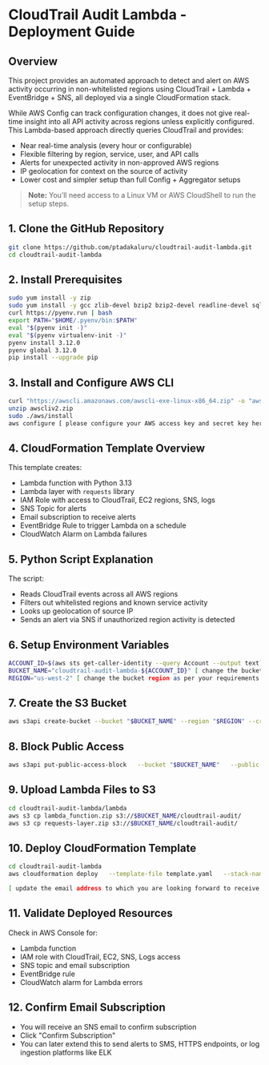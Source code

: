 
# CloudTrail Audit Lambda - Deployment Guide

## Overview

This project provides an automated approach to detect and alert on AWS activity occurring in non-whitelisted regions using CloudTrail + Lambda + EventBridge + SNS, all deployed via a single CloudFormation stack.

While AWS Config can track configuration changes, it does not give real-time insight into all API activity across regions unless explicitly configured. This Lambda-based approach directly queries CloudTrail and provides:

- Near real-time analysis (every hour or configurable)
- Flexible filtering by region, service, user, and API calls
- Alerts for unexpected activity in non-approved AWS regions
- IP geolocation for context on the source of activity
- Lower cost and simpler setup than full Config + Aggregator setups

> **Note:** You’ll need access to a Linux VM or AWS CloudShell to run the setup steps.

## 1. Clone the GitHub Repository

```bash
git clone https://github.com/ptadakaluru/cloudtrail-audit-lambda.git
cd cloudtrail-audit-lambda
```

## 2. Install Prerequisites

```bash
sudo yum install -y zip
sudo yum install -y gcc zlib-devel bzip2 bzip2-devel readline-devel sqlite sqlite-devel openssl-devel xz xz-devel libffi-devel wget
curl https://pyenv.run | bash
export PATH="$HOME/.pyenv/bin:$PATH"
eval "$(pyenv init -)"
eval "$(pyenv virtualenv-init -)"
pyenv install 3.12.0
pyenv global 3.12.0
pip install --upgrade pip
```

## 3. Install and Configure AWS CLI

```bash
curl "https://awscli.amazonaws.com/awscli-exe-linux-x86_64.zip" -o "awscliv2.zip"
unzip awscliv2.zip
sudo ./aws/install
aws configure [ please configure your AWS access key and secret key here. This user should have access to create s3 bucket, update s3 bucket policies and create cloudformation template]
```

## 4. CloudFormation Template Overview

This template creates:

- Lambda function with Python 3.13
- Lambda layer with `requests` library
- IAM Role with access to CloudTrail, EC2 regions, SNS, logs
- SNS Topic for alerts
- Email subscription to receive alerts
- EventBridge Rule to trigger Lambda on a schedule
- CloudWatch Alarm on Lambda failures

## 5. Python Script Explanation

The script:

- Reads CloudTrail events across all AWS regions
- Filters out whitelisted regions and known service activity
- Looks up geolocation of source IP
- Sends an alert via SNS if unauthorized region activity is detected

## 6. Setup Environment Variables

```bash
ACCOUNT_ID=$(aws sts get-caller-identity --query Account --output text)
BUCKET_NAME="cloudtrail-audit-lambda-${ACCOUNT_ID}" [ change the bucket name here as per your requirements ]
REGION="us-west-2" [ change the bucket region as per your requirements ]
```

## 7. Create the S3 Bucket

```bash
aws s3api create-bucket --bucket "$BUCKET_NAME" --region "$REGION" --create-bucket-configuration LocationConstraint="$REGION"
```

## 8. Block Public Access

```bash
aws s3api put-public-access-block   --bucket "$BUCKET_NAME"   --public-access-block-configuration   BlockPublicAcls=true,IgnorePublicAcls=true,BlockPublicPolicy=true,RestrictPublicBuckets=true
```

## 9. Upload Lambda Files to S3

```bash
cd cloudtrail-audit-lambda/lambda
aws s3 cp lambda_function.zip s3://$BUCKET_NAME/cloudtrail-audit/
aws s3 cp requests-layer.zip s3://$BUCKET_NAME/cloudtrail-audit/
```

## 10. Deploy CloudFormation Template

```bash
cd cloudtrail-audit-lambda
aws cloudformation deploy   --template-file template.yaml   --stack-name cloudtrail-audit-lambda-stack   --capabilities CAPABILITY_NAMED_IAM   --parameter-overrides     CodeS3Bucket=$BUCKET_NAME     CodeS3Key=cloudtrail-audit/lambda_function.zip     LayerS3Bucket=$BUCKET_NAME     LayerS3Key=cloudtrail-audit/requests-layer.zip     WhitelistedRegions="us-east-1,us-west-2"     HoursBack=6     ScheduleRateMinutes=60     NotificationEmail=your@email.com

[ update the email address to which you are looking forward to receive email alerts ] 
```

## 11. Validate Deployed Resources

Check in AWS Console for:

- Lambda function
- IAM role with CloudTrail, EC2, SNS, Logs access
- SNS topic and email subscription
- EventBridge rule
- CloudWatch alarm for Lambda errors

## 12. Confirm Email Subscription

- You will receive an SNS email to confirm subscription
- Click "Confirm Subscription"
- You can later extend this to send alerts to SMS, HTTPS endpoints, or log ingestion platforms like ELK

